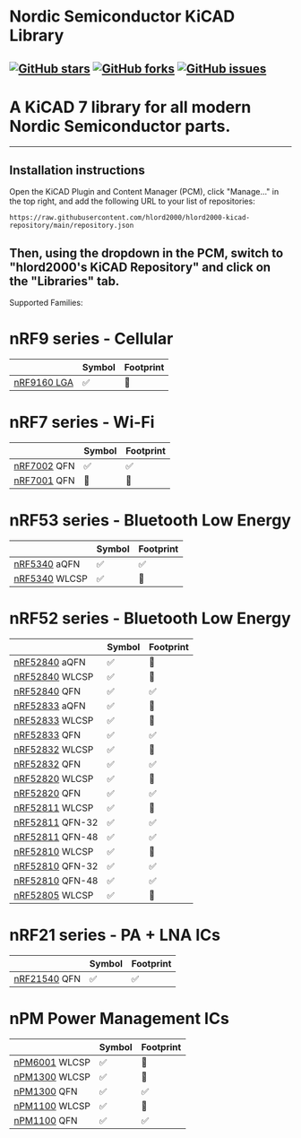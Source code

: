 # Nordic Semiconductor KiCAD Library

[![GitHub stars](https://img.shields.io/github/stars/hlord2000/nordic-lib-kicad)](https://github.com/hlord2000/nordic-lib-kicad/stargazers)
[![GitHub forks](https://img.shields.io/github/forks/hlord2000/nordic-lib-kicad)](https://github.com/hlord2000/nordic-lib-kicad/network)
[![GitHub issues](https://img.shields.io/github/issues/hlord2000/nordic-lib-kicad)](https://github.com/hlord2000/nordic-lib-kicad/issues)
---
# A KiCAD 7 library for all modern Nordic Semiconductor parts.
---
## Installation instructions
Open the KiCAD Plugin and Content Manager (PCM), click "Manage..." in the top right, and add the following URL to your list of repositories:
```
https://raw.githubusercontent.com/hlord2000/hlord2000-kicad-repository/main/repository.json
```
Then, using the dropdown in the PCM, switch to "hlord2000's KiCAD Repository" and click on the "Libraries" tab.
---
Supported Families:
 # nRF9 series - Cellular

|             | Symbol | Footprint |
|-------------|--------|-----------|
| [nRF9160 LGA](https://www.nordicsemi.com/products/nrf9160) | ✅     |  🚧       |

 # nRF7 series - Wi-Fi

|             | Symbol | Footprint |
|-------------|--------|-----------|
| [nRF7002](https://www.nordicsemi.com/products/nrf7002)  QFN | ✅     | ✅        |
| [nRF7001](https://www.nordicsemi.com/products/nrf7001)  QFN | 🚧     | 🚧        |

 # nRF53 series - Bluetooth Low Energy

|               | Symbol | Footprint |
|---------------|--------|-----------|
| [nRF5340](https://www.nordicsemi.com/products/nrf5340)  aQFN  | ✅     | ✅        |
| [nRF5340](https://www.nordicsemi.com/products/nrf5340)  WLCSP | ✅     | 🚧        |

 # nRF52 series - Bluetooth Low Energy

|                | Symbol | Footprint |
|----------------|--------|-----------|
| [nRF52840](https://www.nordicsemi.com/products/nrf52840)  aQFN  | ✅     | 🚧       |
| [nRF52840](https://www.nordicsemi.com/products/nrf52840)  WLCSP | ✅     | 🚧       |
| [nRF52840](https://www.nordicsemi.com/products/nrf52840)  QFN   | ✅     | ✅       |
| [nRF52833](https://www.nordicsemi.com/products/nrf52833)  aQFN  | ✅     | 🚧        |
| [nRF52833](https://www.nordicsemi.com/products/nrf52833)  WLCSP | ✅     | 🚧        |
| [nRF52833](https://www.nordicsemi.com/products/nrf52833)  QFN   | ✅     | ✅        |
| [nRF52832](https://www.nordicsemi.com/products/nrf52832)  WLCSP | ✅     | 🚧        |
| [nRF52832](https://www.nordicsemi.com/products/nrf52832)  QFN   | ✅     | ✅        |
| [nRF52820](https://www.nordicsemi.com/products/nrf52820)  WLCSP | ✅     | 🚧        |
| [nRF52820](https://www.nordicsemi.com/products/nrf52820)  QFN   | ✅     | ✅        |
| [nRF52811](https://www.nordicsemi.com/products/nrf52811)  WLCSP  | ✅     | 🚧        |
| [nRF52811](https://www.nordicsemi.com/products/nrf52811)  QFN-32 | ✅     | ✅        |
| [nRF52811](https://www.nordicsemi.com/products/nrf52811)  QFN-48 | ✅     | ✅        |
| [nRF52810](https://www.nordicsemi.com/products/nrf52810)  WLCSP  | ✅     | 🚧        |
| [nRF52810](https://www.nordicsemi.com/products/nrf52810)  QFN-32 | ✅     | ✅        |
| [nRF52810](https://www.nordicsemi.com/products/nrf52810)  QFN-48 | ✅     | ✅        |
| [nRF52805](https://www.nordicsemi.com/products/nrf52805)  WLCSP | ✅     | 🚧        |

 # nRF21 series - PA + LNA ICs

|              | Symbol | Footprint |
|--------------|--------|-----------|
| [nRF21540](https://www.nordicsemi.com/products/nrf21540)  QFN | ✅     | ✅        |

 # nPM Power Management ICs

|               | Symbol | Footprint |
|---------------|--------|-----------|
| [nPM6001](https://www.nordicsemi.com/products/nPM6001)  WLCSP | ✅     | 🚧        |
| [nPM1300](https://www.nordicsemi.com/products/nPM1300)  WLCSP | ✅     | 🚧        |
| [nPM1300](https://www.nordicsemi.com/products/nPM1300)  QFN   | ✅     | ✅        |
| [nPM1100](https://www.nordicsemi.com/products/nPM1100)  WLCSP | ✅     | 🚧        |
| [nPM1100](https://www.nordicsemi.com/products/nPM1100)  QFN   | ✅     | ✅        |
